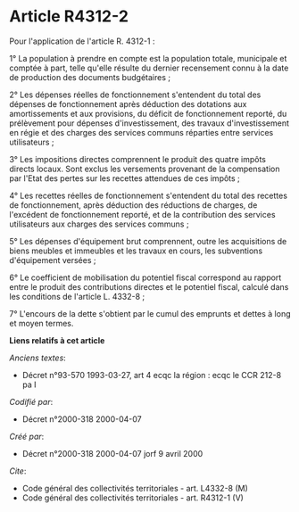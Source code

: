 # Article R4312-2

Pour l'application de l'article R. 4312-1 :

1° La population à prendre en compte est la population totale, municipale et comptée à part, telle qu'elle résulte du dernier
recensement connu à la date de production des documents budgétaires ;

2° Les dépenses réelles de fonctionnement s'entendent du total des dépenses de fonctionnement après déduction des dotations
aux amortissements et aux provisions, du déficit de fonctionnement reporté, du prélèvement pour dépenses d'investissement,
des travaux d'investissement en régie et des charges des services communs réparties entre services utilisateurs ;

3° Les impositions directes comprennent le produit des quatre impôts directs locaux. Sont exclus les versements provenant de
la compensation par l'Etat des pertes sur les recettes attendues de ces impôts ;

4° Les recettes réelles de fonctionnement s'entendent du total des recettes de fonctionnement, après déduction des réductions
de charges, de l'excédent de fonctionnement reporté, et de la contribution des services utilisateurs aux charges des services
communs ;

5° Les dépenses d'équipement brut comprennent, outre les acquisitions de biens meubles et immeubles et les travaux en cours,
les subventions d'équipement versées ;

6° Le coefficient de mobilisation du potentiel fiscal correspond au rapport entre le produit des contributions directes et le
potentiel fiscal, calculé dans les conditions de l'article L. 4332-8 ;

7° L'encours de la dette s'obtient par le cumul des emprunts et dettes à long et moyen termes.

**Liens relatifs à cet article**

_Anciens textes_:

  - Décret n°93-570 1993-03-27, art 4 ecqc la région : ecqc le CCR 212-8 pa I

_Codifié par_:

  - Décret n°2000-318 2000-04-07

_Créé par_:

  - Décret n°2000-318 2000-04-07 jorf 9 avril 2000

_Cite_:

  - Code général des collectivités territoriales - art. L4332-8 (M)
  - Code général des collectivités territoriales - art. R4312-1 (V)
